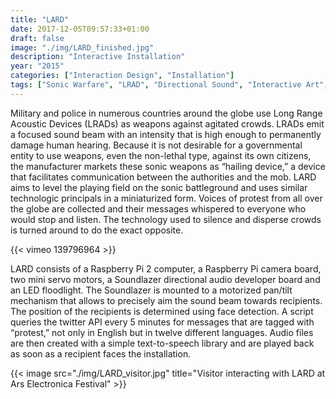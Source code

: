 ```yaml
---
title: "LARD"
date: 2017-12-05T09:57:33+01:00
draft: false
image: "./img/LARD_finished.jpg"
description: "Interactive Installation"
year: "2015"
categories: ["Interaction Design", "Installation"]
tags: ["Sonic Warfare", "LRAD", "Directional Sound", "Interactive Art", "Protest", "Ars Electronica", "Python", "Raspberry Pi", "OpenCV"]
---
```

Military and police in numerous countries around the globe use Long Range Acoustic Devices (LRADs) 
as weapons against agitated crowds. LRADs emit a focused sound beam with an intensity that is high 
enough to permanently damage human hearing. Because it is not desirable for a governmental entity to 
use weapons, even the non-lethal type, against its own citizens, the manufacturer markets these sonic 
weapons as “hailing device,” a device that facilitates communication between the authorities and the mob.
LARD aims to level the playing field on the sonic battleground and uses similar technologic principals 
in a miniaturized form. Voices of protest from all over the globe are collected and their messages 
whispered to everyone who would stop and listen. The technology used to silence and disperse 
crowds is turned around to do the exact opposite.

{{< vimeo 139796964 >}}

LARD consists of a Raspberry Pi 2 computer, a Raspberry Pi camera board, two mini servo motors, 
a Soundlazer directional audio developer board and an LED floodlight. The Soundlazer is mounted to 
a motorized pan/tilt mechanism that allows to precisely aim the sound beam towards recipients. 
The position of the recipients is determined using face detection. A script queries the twitter API 
every 5 minutes for messages that are tagged with “protest,” not only in English but in twelve different 
languages. Audio files are then created with a simple text-to-speech library and are played back as 
soon as a recipient faces the installation.

{{< image src="./img/LARD_visitor.jpg" title="Visitor interacting with LARD at Ars Electronica Festival" >}}


